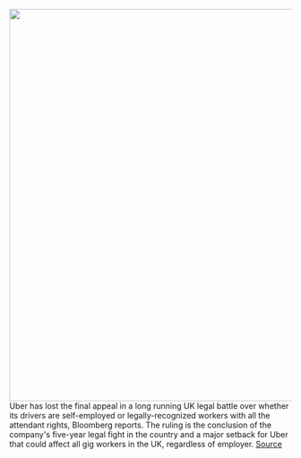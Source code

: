<img src='https://cdn.vox-cdn.com/thumbor/9sRiV5wueCk3O0Zs8ldqZjMHe6A=/0x0:2040x1360/1200x800/filters:focal(857x517:1183x843)/cdn.vox-cdn.com/uploads/chorus_image/image/68841288/acastro_180927_1777_uber_0002.0.jpg' width='700px' /><br/>
Uber has lost the final appeal in a long running UK legal battle over whether its drivers are self-employed or legally-recognized workers with all the attendant rights, Bloomberg reports. The ruling is the conclusion of the company's five-year legal fight in the country and a major setback for Uber that could affect all gig workers in the UK, regardless of employer.
<a href='https://www.theverge.com/2021/2/19/21330906/uber-uk-supreme-court-employee-rights'> Source <a/>